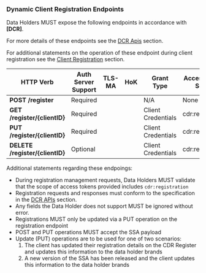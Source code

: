 ### Dynamic Client Registration Endpoints

Data Holders MUST expose the following endpoints in accordance with **[DCR]**.

For more details of these endpoints see the [DCR Apis](#dcr-apis) section.

For additional statements on the operation of these endpoint during client registration see the [Client Registration](#client-registration) section.

| HTTP Verb | Auth Server Support | TLS-MA | HoK | Grant Type | Access Token Scope
|--------------|-------|-------|-------|------|-----------------------------------------------------------------------------
|**POST /register**|	Required | <i class="icon-check"></i> |  | N/A | None
|**GET /register/{clientID}**|	Required | <i class="icon-check"></i> | <i class="icon-check"></i> | Client Credentials | cdr:registration
|**PUT /register/{clientID}**|	Required | <i class="icon-check"></i> | <i class="icon-check"></i> | Client Credentials | cdr:registration
|**DELETE /register/{clientID}**|	Optional | <i class="icon-check"></i> | <i class="icon-check"></i> | Client Credentials | cdr:registration

Additional statements regarding these endpoings:

* During registration management requests, Data Holders MUST validate that the scope of access tokens provided includes `cdr:registration`
* Registration requests and responses must conform to the specification in the [DCR APIs](#dcr-apis) section.
* Any fields the Data Holder does not support MUST be ignored without error.
* Registrations MUST only be updated via a PUT operation on the registration endpoint
* POST and PUT operations MUST accept the SSA payload
* Update (PUT) operations are to be used for one of two scenarios:
  1. The client has updated their registration details on the CDR Register and updates this information to the data holder brands
  2. A new version of the SSA has been released and the client updates this information to the data holder brands
